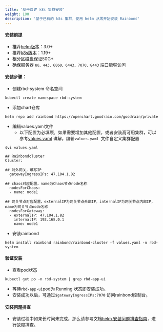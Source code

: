 ```yaml
---
title: '基于自建 k8s 集群安装'
weight: 100
description: '基于已有的 k8s 集群，使用 helm 从零开始安装 Rainbond'
---
```


#### 安装前提

- 推荐[helm版本](https://helm.sh/docs/intro/install/)：3.0+
- 推荐[k8s版本](https://kubernetes.io/)：1.19+
- 根分区磁盘保证50G+
- 确保服务器 `80、443、6060、6443、7070、8443` 端口能够访问

#### 安装步骤：

- 创建rbd-system 命名空间

```
kubectl create namespace rbd-system
```

- 添加chart仓库

```
helm repo add rainbond https://openchart.goodrain.com/goodrain/private
```

- 编辑values.yaml文件
  - 以下配置为必填项，如果需要增加其他配置，或者安装高可用集群，可以参考[values.yaml](/docs/user-operations/deploy/install-with-helm/vaules-config/) 详解，编辑``` values.yaml  ```文件自定义集群配置

```
$vi values.yaml

## Rainbondcluster
Cluster:

## 对外网关，填写IP
  gatewayIngressIPs: 47.104.1.82

## chaos对应配置，name为Chaos节点node名称
  nodesForChaos:
  - name: node1
  
## 网关节点对应配置，externalIP为网关节点外部IP，internalIP为网关节点内部IP，name为网关节点node名称
  nodesForGateway:
  - externalIP: 47.104.1.82
    internalIP: 192.168.0.1
    name: node1
```

- 安装rainbond

```
helm install rainbond rainbond/rainbond-cluster -f values.yaml -n rbd-system
```

#### 验证安装

- 查看pod状态

```
kubectl get po -n rbd-system | grep rbd-app-ui
```

- 等待``` rbd-app-ui ```pod为 Running 状态即安装成功。
- 安装成功以后，可通过`` $gatewayIngressIPs:7070 `` 访问rainbond控制台。

#### 安装问题排查

- 安装过程中如果长时间未完成，那么请参考文档[helm 安装问题排查指南](/docs/user-operations/deploy/install-with-helm/troubleshot.md)，进行故障排查。


